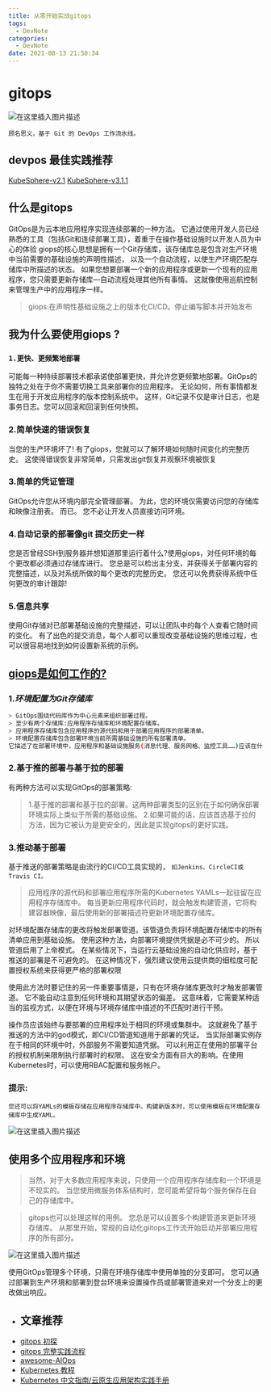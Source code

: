 ```yaml
---
title: 从零开始实战gitops
tags:
  - DevNote
categories:
  - DevNote 
date: 2021-08-13 21:50:34
---
```

# **gitops**
![在这里插入图片描述](https://img-blog.csdnimg.cn/20210327221804171.gif#pic_center)


```
顾名思义，基于 Git 的 DevOps 工作流水线。
```
## devpos 最佳实践推荐
[KubeSphere-v2.1](https://v2-1.docs.kubesphere.io/docs/zh-CN/introduction/what-is-kubesphere/)
[KubeSphere-v3.1.1](https://kubesphere.io/zh/docs/quick-start/all-in-one-on-linux/)

## 什么是gitops
GitOps是为云本地应用程序实现连续部署的一种方法。
它通过使用开发人员已经熟悉的工具（包括Git和连续部署工具），着重于在操作基础设施时以开发人员为中心的体验
giops的核心思想是拥有一个Git存储库，该存储库总是包含对生产环境中当前需要的基础设施的声明性描述，
以及一个自动流程，以使生产环境匹配存储库中所描述的状态。
如果您想要部署一个新的应用程序或更新一个现有的应用程序，您只需要更新存储库—自动流程处理其他所有事情。
这就像使用巡航控制来管理生产中的应用程序一样。

> giops:在声明性基础设施之上的版本化CI/CD。停止编写脚本并开始发布

## 我为什么要使用giops ?
### `1.更快、更频繁地部署`
可能每一种持续部署技术都承诺使部署更快，并允许您更频繁地部署。GitOps的独特之处在于你不需要切换工具来部署你的应用程序。
无论如何，所有事情都发生在用于开发应用程序的版本控制系统中。
这样，Git记录不仅是审计日志，也是事务日志。您可以回滚和回滚到任何快照。

### 2.简单快速的错误恢复
当您的生产环境坏了!
有了giops，您就可以了解环境如何随时间变化的完整历史。
这使得错误恢复非常简单，只需发出git恢复并观察环境被恢复

### 3.简单的凭证管理
GitOps允许您从环境内部完全管理部署。 为此，您的环境仅需要访问您的存储库和映像注册表。 而已。 您不必让开发人员直接访问环境。

### 4.自动记录的部署像git 提交历史一样
您是否曾经SSH到服务器并想知道那里运行着什么?使用giops，对任何环境的每个更改都必须通过存储库进行。
您总是可以检出主分支，并获得关于部署内容的完整描述，以及对系统所做的每个更改的完整历史。
您还可以免费获得系统中任何更改的审计跟踪!

### 5.信息共享
使用Git存储对已部署基础设施的完整描述，可以让团队中的每个人查看它随时间的变化。
有了出色的提交消息，每个人都可以重现改变基础设施的思维过程，也可以很容易地找到如何设置新系统的示例。

## [giops是如何工作的?](https://www.gitops.tech/#how-does-gitops-work)

### 1.***环境配置为Git存储库***
```bash
> GitOps围绕代码库作为中心元素来组织部署过程。
> 至少有两个存储库:应用程序存储库和环境配置存储库。
> 应用程序存储库包含应用程序的源代码和用于部署应用程序的部署清单。
> 环境配置存储库包含部署环境当前所需基础设施的所有部署清单。
它描述了在部署环境中，应用程序和基础设施服务(消息代理、服务网格、监控工具……)应该在什么样的配置和版本下运行。
```

### 2.基于推的部署与基于拉的部署
有两种方法可以实现GitOps的部署策略:

> 1.基于推的部署和基于拉的部署。这两种部署类型的区别在于如何确保部署环境实际上类似于所需的基础设施。
> 2.如果可能的话，应该首选基于拉的方法，因为它被认为是更安全的，因此是实现gitops的更好实践。

### 3.推动基于部署
基于推送的部署策略是由流行的CI/CD工具实现的，
`如Jenkins、CircleCI或Travis CI。`

> 应用程序的源代码和部署应用程序所需的Kubernetes YAMLs一起驻留在应用程序存储库中。
每当更新应用程序代码时，就会触发构建管道，它将构建容器映像，最后使用新的部署描述符更新环境配置存储库。

对环境配置存储库的更改将触发部署管道。该管道负责将环境配置存储库中的所有清单应用到基础设施。
使用这种方法，向部署环境提供凭据是必不可少的。
所以管道启用了上帝模式。
在某些情况下，当运行云基础设施的自动化供应时，基于推送的部署是不可避免的。
在这种情况下，强烈建议使用云提供商的细粒度可配置授权系统来获得更严格的部署权限

使用此方法时要记住的另一件重要事情是，只有在环境存储库更改时才触发部署管道。
它不能自动注意到任何环境和其期望状态的偏差。
这意味着，它需要某种适当的监视方式，以便在环境与环境存储库中描述的不匹配时进行干预。

操作员应该始终与要部署的应用程序处于相同的环境或集群中。
这就避免了基于推送的方法中的god模式，即CI/CD管道知道用于部署的凭证。
当实际部署实例存在于相同的环境中时，外部服务不需要知道凭据。
可以利用正在使用的部署平台的授权机制来限制执行部署时的权限。
这在安全方面有巨大的影响。在使用Kubernetes时，可以使用RBAC配置和服务帐户。

### 提示:
`您还可以将YAMLs的模板存储在应用程序存储库中。构建新版本时，可以使用模板在环境配置存储库中生成YAML。`

![在这里插入图片描述](https://img-blog.csdnimg.cn/img_convert/738a216f1909e0a550f62f1b5636f820.png#pic_center)

## 使用多个应用程序和环境
> 当然，对于大多数应用程序来说，只使用一个应用程序存储库和一个环境是不现实的。
当您使用微服务体系结构时，您可能希望将每个服务保存在自己的存储库中。

> gitops也可以处理这样的用例。
您总是可以设置多个构建管道来更新环境存储库。
从那里开始，常规的自动化giitops工作流开始启动并部署应用程序的所有部分。

![在这里插入图片描述](https://img-blog.csdnimg.cn/img_convert/797d55090fea061e06dd476490595592.png#pic_center)

使用GitOps管理多个环境，只需在环境存储库中使用单独的分支即可。
您可以通过部署到生产环境和部署到登台环境来设置操作员或部署管道来对一个分支上的更改做出响应。


- ## 文章推荐 
- [gitops 初探](https://developer.aliyun.com/article/709885)
- [gitops 完整实践流程](https://developer.aliyun.com/article/701682)
- [awesome-AIOps](https://github.com/linjinjin123/awesome-AIOps)
- [Kubernetes 教程](https://github.com/eip-work/kuboard-press)
- [Kubernetes 中文指南/云原生应用架构实践手册](https://github.com/rootsongjc/kubernetes-handbook)